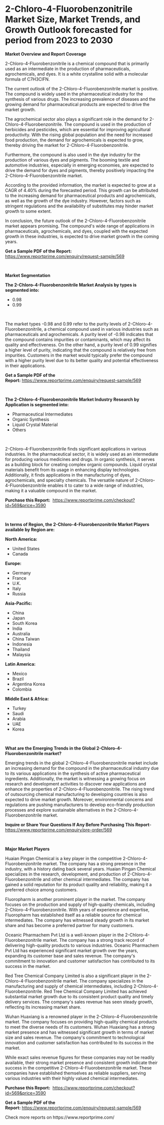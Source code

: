 <p><h1>2-Chloro-4-Fluorobenzonitrile Market Size, Market Trends, and Growth Outlook forecasted for period from 2023 to 2030</h1></p><p><strong>Market Overview and Report Coverage</strong></p>
<p><p>2-Chloro-4-Fluorobenzonitrile is a chemical compound that is primarily used as an intermediate in the production of pharmaceuticals, agrochemicals, and dyes. It is a white crystalline solid with a molecular formula of C7H3ClFN.</p><p>The current outlook of the 2-Chloro-4-Fluorobenzonitrile market is positive. The compound is widely used in the pharmaceutical industry for the synthesis of various drugs. The increasing prevalence of diseases and the growing demand for pharmaceutical products are expected to drive the market growth.</p><p>The agrochemical sector also plays a significant role in the demand for 2-Chloro-4-Fluorobenzonitrile. The compound is used in the production of herbicides and pesticides, which are essential for improving agricultural productivity. With the rising global population and the need for increased food production, the demand for agrochemicals is expected to grow, thereby driving the market for 2-Chloro-4-Fluorobenzonitrile.</p><p>Furthermore, the compound is also used in the dye industry for the production of various dyes and pigments. The booming textile and automotive industries, especially in emerging economies, are expected to drive the demand for dyes and pigments, thereby positively impacting the 2-Chloro-4-Fluorobenzonitrile market.</p><p>According to the provided information, the market is expected to grow at a CAGR of 4.40% during the forecasted period. This growth can be attributed to the increasing demand for pharmaceutical products and agrochemicals, as well as the growth of the dye industry. However, factors such as stringent regulations and the availability of substitutes may hinder market growth to some extent.</p><p>In conclusion, the future outlook of the 2-Chloro-4-Fluorobenzonitrile market appears promising. The compound's wide range of applications in pharmaceuticals, agrochemicals, and dyes, coupled with the expected growth in these industries, is expected to drive market growth in the coming years.</p></p>
<p><strong>Get a Sample PDF of the Report:</strong> <a href="https://www.reportprime.com/enquiry/request-sample/569">https://www.reportprime.com/enquiry/request-sample/569</a></p>
<p>&nbsp;</p>
<p><strong>Market Segmentation</strong></p>
<p><strong>The 2-Chloro-4-Fluorobenzonitrile Market Analysis by types is segmented into:</strong></p>
<p><ul><li>0.98</li><li>0.99</li></ul></p>
<p>&nbsp;</p>
<p><p>The market types -0.98 and 0.99 refer to the purity levels of 2-Chloro-4-Fluorobenzonitrile, a chemical compound used in various industries such as pharmaceuticals and agrochemicals. A purity level of -0.98 indicates that the compound contains impurities or contaminants, which may affect its quality and effectiveness. On the other hand, a purity level of 0.99 signifies a higher level of purity, indicating that the compound is relatively free from impurities. Customers in the market would typically prefer the compound with a higher purity level due to its better quality and potential effectiveness in their applications.</p></p>
<p><strong>Get a Sample PDF of the Report:</strong>&nbsp;<a href="https://www.reportprime.com/enquiry/request-sample/569">https://www.reportprime.com/enquiry/request-sample/569</a></p>
<p>&nbsp;</p>
<p><strong>The 2-Chloro-4-Fluorobenzonitrile Market Industry Research by Application is segmented into:</strong></p>
<p><ul><li>Pharmaceutical Intermediates</li><li>Organic Synthesis</li><li>Liquid Crystal Material</li><li>Others</li></ul></p>
<p>&nbsp;</p>
<p><p>2-Chloro-4-Fluorobenzonitrile finds significant applications in various industries. In the pharmaceutical sector, it is widely used as an intermediate for producing various medicines and drugs. In organic synthesis, it serves as a building block for creating complex organic compounds. Liquid crystal materials benefit from its usage in enhancing display technologies. Additionally, it finds applications in the manufacturing of dyes, agrochemicals, and specialty chemicals. The versatile nature of 2-Chloro-4-Fluorobenzonitrile enables it to cater to a wide range of industries, making it a valuable compound in the market.</p></p>
<p><strong>Purchase this Report:</strong>&nbsp; <a href="https://www.reportprime.com/checkout?id=569&price=3590">https://www.reportprime.com/checkout?id=569&price=3590</a></p>
<p>&nbsp;</p>
<p><strong>In terms of Region, the 2-Chloro-4-Fluorobenzonitrile Market Players available by Region are:</strong></p>
<p>
    <p> <strong> North America: </strong>
        <ul>
            <li>United States</li>
            <li>Canada</li>
        </ul>
        </p> 
    <p> <strong> Europe: </strong>
        <ul>
            <li>Germany</li>
            <li>France</li>
            <li>U.K.</li>
            <li>Italy</li>
            <li>Russia</li>
        </ul>
        </p> 
    <p> <strong> Asia-Pacific: </strong>
        <ul>
            <li>China</li>
            <li>Japan</li>
            <li>South Korea</li>
            <li>India</li>
            <li>Australia</li>
            <li>China Taiwan</li>
            <li>Indonesia</li>
            <li>Thailand</li>
            <li>Malaysia</li>
        </ul>
        </p> 
    <p> <strong> Latin America: </strong>
        <ul>
            <li>Mexico</li>
            <li>Brazil</li>
            <li>Argentina Korea</li>
            <li>Colombia</li>
        </ul>
        </p> 
    <p> <strong> Middle East & Africa: </strong>
        <ul>
            <li>Turkey</li>
            <li>Saudi</li>
            <li>Arabia</li>
            <li>UAE</li>
            <li>Korea</li>
        </ul>
    </p>
    </p>
<p>&nbsp;</p>
<p><strong>What are the Emerging Trends in the Global 2-Chloro-4-Fluorobenzonitrile market?</strong></p>
<p><p>Emerging trends in the global 2-Chloro-4-Fluorobenzonitrile market include an increasing demand for the compound in the pharmaceutical industry due to its various applications in the synthesis of active pharmaceutical ingredients. Additionally, the market is witnessing a growing focus on research and development activities to discover new applications and enhance the properties of 2-Chloro-4-Fluorobenzonitrile. The rising trend of outsourcing chemical manufacturing to developing countries is also expected to drive market growth. Moreover, environmental concerns and regulations are pushing manufacturers to develop eco-friendly production processes and explore sustainable alternatives in the 2-Chloro-4-Fluorobenzonitrile market.</p></p>
<p><strong>Inquire or Share Your Questions If Any Before Purchasing This Report</strong>- <a href="https://www.reportprime.com/enquiry/pre-order/569">https://www.reportprime.com/enquiry/pre-order/569</a></p>
<p>&nbsp;</p>
<p><strong>Major Market Players</strong></p>
<p><p>Huaian Pingan Chemical is a key player in the competitive 2-Chloro-4-Fluorobenzonitrile market. The company has a strong presence in the industry, with a history dating back several years. Huaian Pingan Chemical specializes in the research, development, and production of 2-Chloro-4-Fluorobenzonitrile and other chemical intermediates. The company has gained a solid reputation for its product quality and reliability, making it a preferred choice among customers.</p><p>Fluoropharm is another prominent player in the market. The company focuses on the production and supply of high-quality chemicals, including 2-Chloro-4-Fluorobenzonitrile. With years of experience and expertise, Fluoropharm has established itself as a reliable source for chemical intermediates. The company has witnessed steady growth in its market share and has become a preferred partner for many customers.</p><p>Oceanic Pharmachem Pvt Ltd is a well-known player in the 2-Chloro-4-Fluorobenzonitrile market. The company has a strong track record of delivering high-quality products to various industries. Oceanic Pharmachem Pvt Ltd has experienced significant market growth over the years, expanding its customer base and sales revenue. The company's commitment to innovation and customer satisfaction has contributed to its success in the market.</p><p>Red Tree Chemical Company Limited is also a significant player in the 2-Chloro-4-Fluorobenzonitrile market. The company specializes in the manufacturing and supply of chemical intermediates, including 2-Chloro-4-Fluorobenzonitrile. Red Tree Chemical Company Limited has achieved substantial market growth due to its consistent product quality and timely delivery services. The company's sales revenue has seen steady growth, reflecting its increasing market share.</p><p>Wuhan Huaxiang is a renowned player in the 2-Chloro-4-Fluorobenzonitrile market. The company focuses on providing high-quality chemical products to meet the diverse needs of its customers. Wuhan Huaxiang has a strong market presence and has witnessed significant growth in terms of market size and sales revenue. The company's commitment to technological innovation and customer satisfaction has contributed to its success in the market.</p><p>While exact sales revenue figures for these companies may not be readily available, their strong market presence and consistent growth indicate their success in the competitive 2-Chloro-4-Fluorobenzonitrile market. These companies have established themselves as reliable suppliers, serving various industries with their highly valued chemical intermediates.</p></p>
<p><strong>Purchase this Report:</strong>&nbsp;&nbsp;<a href="https://www.reportprime.com/checkout?id=569&price=3590">https://www.reportprime.com/checkout?id=569&price=3590</a></p>
<p></p>
<p><strong>Get a Sample PDF of the Report:</strong>&nbsp;<a href="https://www.reportprime.com/enquiry/request-sample/569">https://www.reportprime.com/enquiry/request-sample/569</a></p>
<p>Check more reports on https://www.reportprime.com/</p>